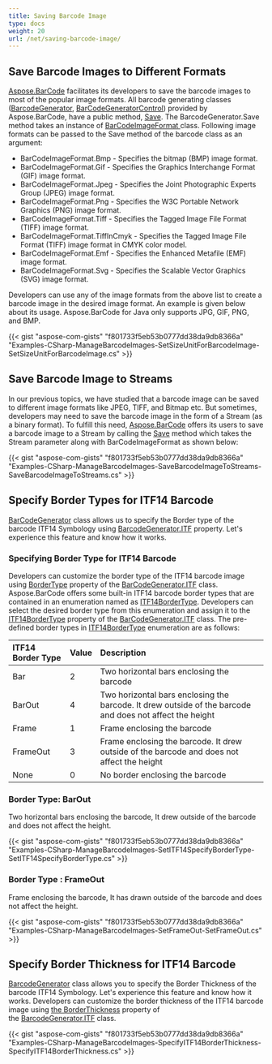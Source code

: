 ```yaml
---
title: Saving Barcode Image
type: docs
weight: 20
url: /net/saving-barcode-image/
---
```


## **Save Barcode Images to Different Formats**
[Aspose.BarCode](https://products.aspose.com/barcode/net) facilitates its developers to save the barcode images to most of the popular image formats. All barcode generating classes ([BarcodeGenerator](https://apireference.aspose.com/barcode/net/aspose.barcode.generation/barcodegenerator), [BarCodeGeneratorControl](https://apireference.aspose.com/barcode/net/aspose.barcode.windows.forms/barcodegeneratorcontrol)) provided by Aspose.BarCode, have a public method, [Save](https://apireference.aspose.com/barcode/net/aspose.barcode.generation.barcodegenerator/save/methods/1). The BarcodeGenerator.Save method takes an instance of [BarCodeImageFormat ](https://apireference.aspose.com/barcode/net/aspose.barcode/barcodeimageformat)class. Following image formats can be passed to the Save method of the barcode class as an argument:

- BarCodeImageFormat.Bmp - Specifies the bitmap (BMP) image format.
- BarCodeImageFormat.Gif - Specifies the Graphics Interchange Format (GIF) image format.
- BarCodeImageFormat.Jpeg - Specifies the Joint Photographic Experts Group (JPEG) image format.
- BarCodeImageFormat.Png - Specifies the W3C Portable Network Graphics (PNG) image format.
- BarCodeImageFormat.Tiff - Specifies the Tagged Image File Format (TIFF) image format.
- BarCodeImageFormat.TiffInCmyk - Specifies the Tagged Image File Format (TIFF) image format in CMYK color model.
- BarCodeImageFormat.Emf - Specifies the Enhanced Metafile (EMF) image format.
- BarCodeImageFormat.Svg - Specifies the Scalable Vector Graphics (SVG) image format.

Developers can use any of the image formats from the above list to create a barcode image in the desired image format. An example is given below about its usage. Aspose.BarCode for Java only supports JPG, GIF, PNG, and BMP.

{{< gist "aspose-com-gists" "f801733f5eb53b0777dd38da9db8366a" "Examples-CSharp-ManageBarcodeImages-SetSizeUnitForBarcodeImage-SetSizeUnitForBarcodeImage.cs" >}}
## **Save Barcode Image to Streams**
In our previous topics, we have studied that a barcode image can be saved to different image formats like JPEG, TIFF, and Bitmap etc. But sometimes, developers may need to save the barcode image in the form of a Stream (as a binary format). To fulfill this need, [Aspose.BarCode](https://apireference.aspose.com/barcode/net) offers its users to save a barcode image to a Stream by calling the [Save](https://apireference.aspose.com/barcode/net/aspose.barcode.generation/barcodegenerator/methods/save) method which takes the Stream parameter along with BarCodeImageFormat as shown below:

{{< gist "aspose-com-gists" "f801733f5eb53b0777dd38da9db8366a" "Examples-CSharp-ManageBarcodeImages-SaveBarcodeImageToStreams-SaveBarcodeImageToStreams.cs" >}}
## **Specify Border Types for ITF14 Barcode**
[BarCodeGenerator](https://apireference.aspose.com/barcode/net/aspose.barcode.generation/barcodegenerator) class allows us to specify the Border type of the barcode ITF14 Symbology using [BarcodeGenerator.ITF](https://apireference.aspose.com/barcode/net/aspose.barcode.generation/barcodeparameters/properties/itf) property. Let's experience this feature and know how it works.
### **Specifying Border Type for ITF14 Barcode**
Developers can customize the border type of the ITF14 barcode image using [BorderType](https://apireference.aspose.com/barcode/net/aspose.barcode.generation/itfproperties/properties/bordertype) property of the [BarCodeGenerator.ITF](https://apireference.aspose.com/barcode/net/aspose.barcode.generation/barcodeparameters/properties/itf) class. Aspose.BarCode offers some built-in ITF14 barcode border types that are contained in an enumeration named as [ITF14BorderType](https://apireference.aspose.com/barcode/net/aspose.barcode/itf14bordertype). Developers can select the desired border type from this enumeration and assign it to the [ITF14BorderType](https://apireference.aspose.com/barcode/net/aspose.barcode/itf14bordertype) property of the [BarCodeGenerator.ITF](https://apireference.aspose.com/barcode/net/aspose.barcode.generation/barcodeparameters/properties/itf) class. The pre-defined border types in [ITF14BorderType](https://apireference.aspose.com/barcode/net/aspose.barcode/itf14bordertype) enumeration are as follows:

|**ITF14 Border Type**|**Value**|**Description**|
| :- | :- | :- |
|Bar|2|Two horizontal bars enclosing the barcode|
|BarOut|4|Two horizontal bars enclosing the barcode. It drew outside of the barcode and does not affect the height|
|Frame|1|Frame enclosing the barcode|
|FrameOut|3|Frame enclosing the barcode. It drew outside of the barcode and does not affect the height|
|None|0|No border enclosing the barcode|
### **Border Type: BarOut**
Two horizontal bars enclosing the barcode, It drew outside of the barcode and does not affect the height.

{{< gist "aspose-com-gists" "f801733f5eb53b0777dd38da9db8366a" "Examples-CSharp-ManageBarcodeImages-SetITF14SpecifyBorderType-SetITF14SpecifyBorderType.cs" >}}
### **Border Type : FrameOut**
Frame enclosing the barcode, It has drawn outside of the barcode and does not affect the height.

{{< gist "aspose-com-gists" "f801733f5eb53b0777dd38da9db8366a" "Examples-CSharp-ManageBarcodeImages-SetFrameOut-SetFrameOut.cs" >}}
## **Specify Border Thickness for ITF14 Barcode**
[BarcodeGenerator](https://apireference.aspose.com/barcode/net/aspose.barcode.generation/barcodegenerator) class allows you to specify the Border Thickness of the barcode ITF14 Symbology. Let's experience this feature and know how it works. Developers can customize the border thickness of the ITF14 barcode image using [the BorderThickness](https://apireference.aspose.com/barcode/net/aspose.barcode.generation/itfparameters/properties/itfborderthickness) property of the [BarcodeGenerator.ITF](https://apireference.aspose.com/barcode/net/aspose.barcode.generation/barcodeparameters/properties/itf) class.

{{< gist "aspose-com-gists" "f801733f5eb53b0777dd38da9db8366a" "Examples-CSharp-ManageBarcodeImages-SpecifyITF14BorderThickness-SpecifyITF14BorderThickness.cs" >}}
